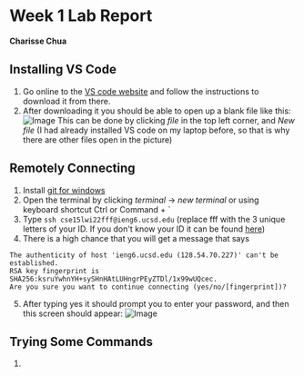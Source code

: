 # **Week 1 Lab Report**
**Charisse Chua**

## Installing VS Code
1. Go online to the [VS code website](https://code.visualstudio.com/) and follow the instructions to download it from there.
2. After downloading it you should be able to open up a blank file like this: 
  ![Image](https://www.linkpicture.com/q/Screenshot-125_1.png)
  This can be done by clicking *file* in the top left corner, and *New file*
(I had already installed VS code on my laptop before, so that is why there are other files open in the picture)

## Remotely Connecting 
1. Install [git for windows](https://gitforwindows.org/)
2. Open the terminal by clicking *terminal* -> *new terminal* or using keyboard shortcut Ctrl or Command + `
3. Type ```ssh cse15lwi22fff@ieng6.ucsd.edu``` (replace fff with the 3 unique letters of your ID. If you don't know your ID it can be found [here](https://sdacs.ucsd.edu/~icc/index.php))
4. There is a high chance that you will get a message that says 
```⤇ ssh cs15lwi23zz@ieng6.ucsd.edu
The authenticity of host 'ieng6.ucsd.edu (128.54.70.227)' can't be established.
RSA key fingerprint is SHA256:ksruYwhnYH+sySHnHAtLUHngrPEyZTDl/1x99wUQcec.
Are you sure you want to continue connecting (yes/no/[fingerprint])?
```
5. After typing yes it should prompt you to enter your password, and then this screen should appear: 
![Image](https://www.linkpicture.com/q/Screenshot-126_1.png)

## Trying Some Commands
1. 
